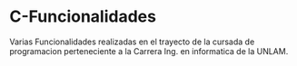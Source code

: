# C-Funcionalidades
Varias Funcionalidades realizadas en el trayecto de la cursada de programacion perteneciente a la Carrera Ing. en informatica de la UNLAM.
